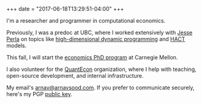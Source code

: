 +++
date = "2017-06-18T13:29:51-04:00"
+++

I'm a researcher and programmer in computational economics. 

Previously, I was a predoc at UBC, where I worked extensively with [Jesse Perla](https://www.jesseperla.com/) on topics like [high-dimensional dynamic programming](https://www.jesseperla.com/publication/symmetry-dynamic-programming/) and [HACT](https://github.com/jlperla/PerlaTonettiWaugh.jl) models.

This fall, I will start the [economics PhD program](https://www.cmu.edu/tepper/programs/phd/program/economics/index.html) at Carnegie Mellon.

I also volunteer for the [QuantEcon](https://quantecon.org/) organization, where I help with teaching, open-source development, and internal infrastructure.

My email's [arnav@arnavsood.com](mailto:arnav@arnavsood.com). If you prefer to communicate securely, here's my PGP [public key](https://gist.github.com/arnavs/53414fd9d4f9c27f6a9bdfdeb906a751).


